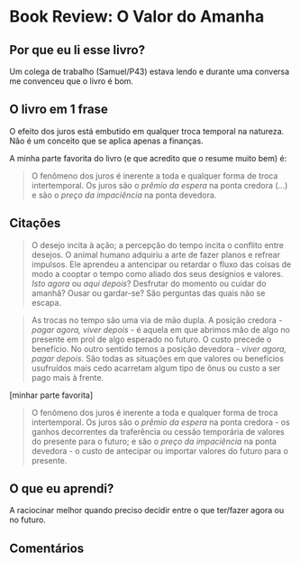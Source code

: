 # Book Review: O Valor do Amanha

## Por que eu li esse livro?

Um colega de trabalho (Samuel/P43) estava lendo e durante uma conversa me convenceu que o livro é bom.

## O livro em 1 frase

O efeito dos juros está embutido em qualquer troca temporal na natureza. Não é um conceito que se aplica apenas a finanças.

A minha parte favorita do livro (e que acredito que o resume muito bem) é:

> O fenômeno dos juros é inerente a toda e qualquer forma de troca intertemporal. Os juros são o *prêmio da espera* na ponta credora (...) e são o *preço da impaciência* na ponta devedora.

## Citações

> O desejo incita à ação; a percepção do tempo incita o conflito entre desejos. O animal humano adquiriu a arte de fazer planos e refrear impulsos. Ele aprendeu a antencipar ou retardar o fluxo das coisas de modo a cooptar o tempo como aliado dos seus desígnios e valores. *Isto agora* ou *aqui depois*? Desfrutar do momento ou cuidar do amanhã? Ousar ou gardar-se? São perguntas das quais não se escapa.

> As trocas no tempo são uma via de mão dupla. A posição credora - *pagar agora, viver depois* - é aquela em que abrimos mão de algo no presente em prol de algo esperado no futuro. O custo precede o benefício. No outro sentido temos a posição devedora - *viver agora, pagar depois*. São todas as situações em que valores ou benefícios usufruídos mais cedo acarretam algum tipo de ônus ou custo a ser pago mais à frente.

[minhar parte favorita]
> O fenômeno dos juros é inerente a toda e qualquer forma de troca intertemporal. Os juros são o *prêmio da espera* na ponta credora - os ganhos decorrentes da traferência ou cessão temporária de valores do presente para o futuro; e são o *preço da impaciência* na ponta devedora - o custo de antecipar ou importar valores do futuro para o presente. 




## O que eu aprendi?

A raciocinar melhor quando preciso decidir entre o que ter/fazer agora ou no futuro.

## Comentários
